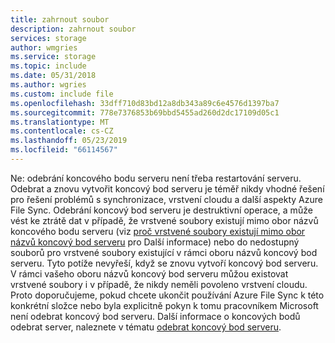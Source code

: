 ```yaml
---
title: zahrnout soubor
description: zahrnout soubor
services: storage
author: wmgries
ms.service: storage
ms.topic: include
ms.date: 05/31/2018
ms.author: wgries
ms.custom: include file
ms.openlocfilehash: 33dff710d83bd12a8db343a89c6e4576d1397ba7
ms.sourcegitcommit: 778e7376853b69bbd5455ad260d2dc17109d05c1
ms.translationtype: MT
ms.contentlocale: cs-CZ
ms.lasthandoff: 05/23/2019
ms.locfileid: "66114567"
---
```

Ne: odebrání koncového bodu serveru není třeba restartování serveru. Odebrat a znovu vytvořit koncový bod serveru je téměř nikdy vhodné řešení pro řešení problémů s synchronizace, vrstvení cloudu a další aspekty Azure File Sync. Odebrání koncový bod serveru je destruktivní operace, a může vést ke ztrátě dat v případě, že vrstvené soubory existují mimo obor názvů koncového bodu serveru (viz [proč vrstvené soubory existují mimo obor názvů koncový bod serveru](../articles/storage/files/storage-files-faq.md#afs-tiered-files-out-of-endpoint) pro Další informace) nebo do nedostupný souborů pro vrstvené soubory existující v rámci oboru názvů koncový bod serveru. Tyto potíže nevyřeší, když se znovu vytvoří koncový bod serveru. V rámci vašeho oboru názvů koncový bod serveru můžou existovat vrstvené soubory i v případě, že nikdy neměli povoleno vrstvení cloudu. Proto doporučujeme, pokud chcete ukončit používání Azure File Sync k této konkrétní složce nebo byla explicitně pokyn k tomu pracovníkem Microsoft není odebrat koncový bod serveru. Další informace o koncových bodů odebrat server, naleznete v tématu [odebrat koncový bod serveru](../articles/storage/files/storage-sync-files-server-endpoint.md#remove-a-server-endpoint).    